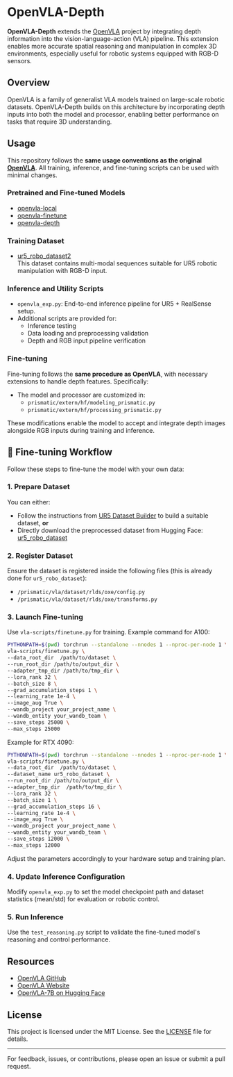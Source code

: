 # OpenVLA-Depth

**OpenVLA-Depth** extends the [OpenVLA](https://github.com/openvla/openvla) project by integrating depth information into the vision-language-action (VLA) pipeline. This extension enables more accurate spatial reasoning and manipulation in complex 3D environments, especially useful for robotic systems equipped with RGB-D sensors.

## Overview

OpenVLA is a family of generalist VLA models trained on large-scale robotic datasets. OpenVLA-Depth builds on this architecture by incorporating depth inputs into both the model and processor, enabling better performance on tasks that require 3D understanding.

## Usage

This repository follows the **same usage conventions as the original [OpenVLA](https://github.com/openvla/openvla)**. All training, inference, and fine-tuning scripts can be used with minimal changes.

### Pretrained and Fine-tuned Models

- [openvla-local](https://huggingface.co/CHU-2002/openvla-local)  
- [openvla-finetune](https://huggingface.co/CHU-2002/openvla-finetune)  
- [openvla-depth](https://huggingface.co/CHU-2002/openvla-depth)  

### Training Dataset

- [ur5_robo_dataset2](https://huggingface.co/datasets/CHU-2002/ur5_robo_dataset2)  
  This dataset contains multi-modal sequences suitable for UR5 robotic manipulation with RGB-D input.

### Inference and Utility Scripts

- `openvla_exp.py`: End-to-end inference pipeline for UR5 + RealSense setup.
- Additional scripts are provided for:
  - Inference testing
  - Data loading and preprocessing validation
  - Depth and RGB input pipeline verification

### Fine-tuning

Fine-tuning follows the **same procedure as OpenVLA**, with necessary extensions to handle depth features. Specifically:

- The model and processor are customized in:
  - `prismatic/extern/hf/modeling_prismatic.py`
  - `prismatic/extern/hf/processing_prismatic.py`

These modifications enable the model to accept and integrate depth images alongside RGB inputs during training and inference.

## 🔧 Fine-tuning Workflow

Follow these steps to fine-tune the model with your own data:

### 1. Prepare Dataset

You can either:

- Follow the instructions from [UR5 Dataset Builder](https://github.com/CHU-2002/UR5_dataset_builder) to build a suitable dataset, **or**
- Directly download the preprocessed dataset from Hugging Face: [ur5_robo_dataset](https://huggingface.co/datasets/CHU-2002/ur5_robo_dataset/)

### 2. Register Dataset

Ensure the dataset is registered inside the following files (this is already done for `ur5_robo_dataset`):

- `/prismatic/vla/dataset/rlds/oxe/config.py`
- `/prismatic/vla/dataset/rlds/oxe/transforms.py`

### 3. Launch Fine-tuning

Use `vla-scripts/finetune.py` for training. Example command for A100:

```bash
PYTHONPATH=$(pwd) torchrun --standalone --nnodes 1 --nproc-per-node 1 \
vla-scripts/finetune.py \
--data_root_dir  /path/to/dataset \
--run_root_dir /path/to/output_dir \
--adapter_tmp_dir /path/to/tmp_dir \
--lora_rank 32 \
--batch_size 8 \
--grad_accumulation_steps 1 \
--learning_rate 1e-4 \
--image_aug True \
--wandb_project your_project_name \
--wandb_entity your_wandb_team \
--save_steps 25000 \
--max_steps 25000
```
Example for RTX 4090:

```bash
PYTHONPATH=$(pwd) torchrun --standalone --nnodes 1 --nproc-per-node 1 \
vla-scripts/finetune.py \
--data_root_dir  /path/to/dataset \
--dataset_name ur5_robo_dataset \
--run_root_dir /path/to/output_dir \
--adapter_tmp_dir  /path/to/tmp_dir \
--lora_rank 32 \
--batch_size 1 \
--grad_accumulation_steps 16 \
--learning_rate 1e-4 \
--image_aug True \
--wandb_project your_project_name \
--wandb_entity your_wandb_team \
--save_steps 12000 \
--max_steps 12000
```
Adjust the parameters accordingly to your hardware setup and training plan.

### 4. Update Inference Configuration

Modify `openvla_exp.py` to set the model checkpoint path and dataset statistics (mean/std) for evaluation or robotic control.

### 5. Run Inference

Use the `test_reasoning.py` script to validate the fine-tuned model's reasoning and control performance.

## Resources

- [OpenVLA GitHub](https://github.com/openvla/openvla)
- [OpenVLA Website](https://openvla.github.io)
- [OpenVLA-7B on Hugging Face](https://huggingface.co/openvla/openvla-7b)

## License

This project is licensed under the MIT License. See the [LICENSE](./LICENSE) file for details.

---

For feedback, issues, or contributions, please open an issue or submit a pull request.

